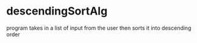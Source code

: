 # descendingSortAlg

program takes in a list of input from the user then sorts it into descending order
